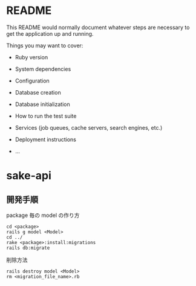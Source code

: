 # README

This README would normally document whatever steps are necessary to get the
application up and running.

Things you may want to cover:

- Ruby version

- System dependencies

- Configuration

- Database creation

- Database initialization

- How to run the test suite

- Services (job queues, cache servers, search engines, etc.)

- Deployment instructions

- ...

# sake-api

## 開発手順

package 毎の model の作り方

```
cd <package>
rails g model <Model>
cd ../
rake <package>:install:migrations
rails db:migrate
```

削除方法

```
rails destroy model <Model>
rm <migration_file_name>.rb
```
